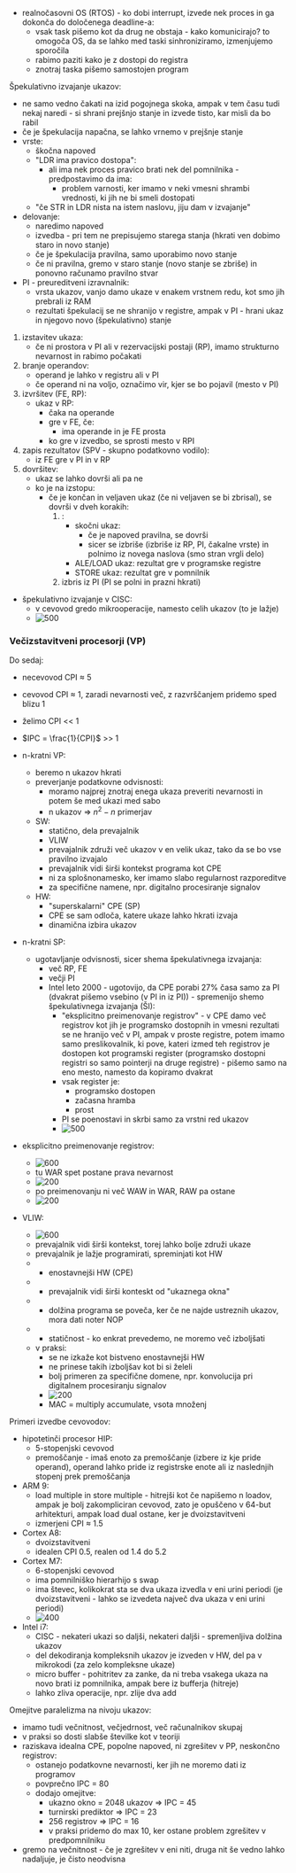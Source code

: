 - realnočasovni OS (RTOS) - ko dobi interrupt, izvede nek proces in ga dokonča do določenega deadline-a:
	- vsak task pišemo kot da drug ne obstaja - kako komunicirajo? to omogoča OS, da se lahko med taski sinhroniziramo, izmenjujemo sporočila
	- rabimo paziti kako je z dostopi do registra
	- znotraj taska pišemo samostojen program

Špekulativno izvajanje ukazov:
- ne samo vedno čakati na izid pogojnega skoka, ampak v tem času tudi nekaj naredi - si shrani prejšnjo stanje in izvede tisto, kar misli da bo rabil
- če je špekulacija napačna, se lahko vrnemo v prejšnje stanje
- vrste:
	- škočna napoved
	- "LDR ima pravico dostopa":
		- ali ima nek proces pravico brati nek del pomnilnika - predpostavimo da ima:
			- problem varnosti, ker imamo v neki vmesni shrambi vrednosti, ki jih ne bi smeli dostopati
	- "če STR in LDR nista na istem naslovu, jiju dam v izvajanje"
- delovanje:
	- naredimo napoved
	- izvedba - pri tem ne prepisujemo starega stanja (hkrati ven dobimo staro in novo stanje)
	- če je špekulacija pravilna, samo uporabimo novo stanje
	- če ni pravilna, gremo v staro stanje (novo stanje se zbriše) in ponovno računamo pravilno stvar
- PI - preureditveni izravnalnik:
	- vrsta ukazov, vanjo damo ukaze v enakem vrstnem redu, kot smo jih prebrali iz RAM
	- rezultati špekulacij se ne shranijo v registre, ampak v PI - hrani ukaz in njegovo novo (špekulativno) stanje
1. izstavitev ukaza:
	- če ni prostora v PI ali v rezervacijski postaji (RP), imamo strukturno nevarnost in rabimo počakati
2. branje operandov:
	- operand je lahko v registru ali v PI
	- če operand ni na voljo, označimo vir, kjer se bo pojavil (mesto v PI)
3. izvršitev (FE, RP):
	- ukaz v RP:
		- čaka na operande
		- gre v FE, če:
			- ima operande in je FE prosta
		- ko gre v izvedbo, se sprosti mesto v RPI
4. zapis rezultatov (SPV - skupno podatkovno vodilo):
	- iz FE gre v PI in v RP 
5. dovršitev:
	- ukaz se lahko dovrši ali pa ne
	- ko je na izstopu:
		- če je končan in veljaven ukaz (če ni veljaven se bi zbrisal), se dovrši v dveh korakih:
			1. :
				- skočni ukaz:
					- če je napoved pravilna, se dovrši
					- sicer se izbriše (izbriše iz RP, PI, čakalne vrste) in polnimo iz novega naslova (smo stran vrgli delo)
				- ALE/LOAD ukaz: rezultat gre v programske registre
				- STORE ukaz: rezultat gre v pomnilnik
			2. izbris iz PI (PI se polni in prazni hkrati)

- špekulativno izvajanje v CISC:
	- v cevovod gredo mikrooperacije, namesto celih ukazov (to je lažje)
	- ![500](../../Images2/Pasted%20image%2020250107112857.png)

### Večizstavitveni procesorji (VP)

Do sedaj:
- necevovod CPI $\approx$ 5
- cevovod CPI $\approx$ 1, zaradi nevarnosti več, z razvrščanjem pridemo sped blizu 1

- želimo CPI << 1
- $IPC = \frac{1}{CPI}$ >> 1
- n-kratni VP:
	- beremo n ukazov hkrati
	- preverjanje podatkovne odvisnosti:
		- moramo najprej znotraj enega ukaza preveriti nevarnosti in potem še med ukazi med sabo
		- n ukazov => $n^2 - n$  primerjav
	- SW:
		- statično, dela prevajalnik
		- VLIW
		- prevajalnik združi več ukazov v en velik ukaz, tako da se bo vse pravilno izvajalo
		- prevajalnik vidi širši kontekst programa kot CPE
		- ni za splošnonamesko, ker imamo slabo regularnost razporeditve
		- za specifične namene, npr. digitalno procesiranje signalov
	- HW:
		- "superskalarni" CPE (SP)
		- CPE se sam odloča, katere ukaze lahko hkrati izvaja
		- dinamična izbira ukazov

- n-kratni SP:
	- ugotavljanje odvisnosti, sicer shema špekulativnega izvajanja:
		- več RP, FE
		- večji PI
		- Intel leto 2000 - ugotovijo, da CPE porabi 27% časa samo za PI (dvakrat pišemo vsebino (v PI in iz PI)) - spremenijo shemo špekulativnega izvajanja (ŠI):
			- "eksplicitno preimenovanje registrov" - v CPE damo več registrov kot jih je programsko dostopnih in vmesni rezultati se ne hranijo več v PI, ampak v proste registre, potem imamo samo preslikovalnik, ki pove, kateri izmed teh registrov je dostopen kot programski register (programsko dostopni registri so samo pointerji na druge registre) - pišemo samo na eno mesto, namesto da kopiramo dvakrat
			- vsak register je:
				- programsko dostopen
				- začasna hramba
				- prost
			- PI se poenostavi in skrbi samo za vrstni red ukazov
			- ![500](../../Images2/Pasted%20image%2020250107114544.png)

- eksplicitno preimenovanje registrov:
	- ![600](../../Images2/Pasted%20image%2020250107114731.png)
	- tu WAR spet postane prava nevarnost
	- ![200](../../Images2/Pasted%20image%2020250107115009.png)
	- po preimenovanju ni več WAW in WAR, RAW pa ostane
	- ![200](../../Images2/Pasted%20image%2020250107115201.png)

- VLIW:
	- ![600](../../Images2/Pasted%20image%2020250107115426.png)
	- prevajalnik vidi širši kontekst, torej lahko bolje združi ukaze
	- prevajalnik je lažje programirati, spreminjati kot HW
	- + enostavnejši HW (CPE)
	- + prevajalnik vidi širši konteskt od "ukaznega okna"
	- - dolžina programa se poveča, ker če ne najde ustreznih ukazov, mora dati noter NOP
	- - statičnost - ko enkrat prevedemo, ne moremo več izboljšati
	- v praksi:
		- se ne izkaže kot bistveno enostavnejši HW
		- ne prinese takih izboljšav kot bi si želeli
		- bolj primeren za specifične domene, npr. konvolucija pri digitalnem procesiranju signalov
		- ![200](../../Images2/Pasted%20image%2020250107115808.png)
		- MAC = multiply accumulate, vsota množenj

Primeri izvedbe cevovodov:
- hipotetinči procesor HIP:
	- 5-stopenjski cevovod
	- premoščanje - imaš enoto za premoščanje (izbere iz kje pride operand), operand lahko pride iz registrske enote ali iz naslednjih stopenj prek premoščanja
- ARM 9:
	- load multiple in store multiple - hitrejši kot če napišemo n loadov, ampak je bolj zakompliciran cevovod, zato je opuščeno v 64-but arhitekturi, ampak load dual ostane, ker je dvoizstavitveni
	- izmerjeni CPI $\approx$ 1.5
- Cortex A8:
	- dvoizstavitveni
	- idealen CPI 0.5, realen od 1.4 do 5.2
- Cortex M7:
	- 6-stopenjski cevovod
	- ima pomnilniško hierarhijo s swap
	- ima števec, kolikokrat sta se dva ukaza izvedla v eni urini periodi (je dvoizstavitveni - lahko se izvedeta največ dva ukaza v eni urini periodi)
	- ![400](../../Images2/Pasted%20image%2020250107123241.png)
- Intel i7:
	- CISC - nekateri ukazi so daljši, nekateri daljši - spremenljiva dolžina ukazov
	- del dekodiranja kompleksnih ukazov je izveden v HW, del pa v mikrokodi (za zelo kompleksne ukaze)
	- micro buffer - pohitritev za zanke, da ni treba vsakega ukaza na novo brati iz pomnilnika, ampak bere iz bufferja (hitreje)
	- lahko zliva operacije, npr. zlije dva add

Omejitve paralelizma na nivoju ukazov:
- imamo tudi večnitnost, večjedrnost, več računalnikov skupaj
- v praksi so dosti slabše številke kot v teoriji
- raziskava idealna CPE, popolne napoved, ni zgrešitev v PP, neskončno registrov:
	- ostanejo podatkovne nevarnosti, ker jih ne moremo dati iz programov
	- povprečno IPC = 80
	- dodajo omejitve:
		- ukazno okno = 2048 ukazov => IPC = 45
		- turnirski prediktor => IPC = 23
		- 256 registrov => IPC = 16
		- v praksi pridemo do max 10, ker ostane problem zgrešitev v predpomnilniku
- gremo na večnitnost - če je zgrešitev v eni niti, druga nit še vedno lahko nadaljuje, je čisto neodvisna